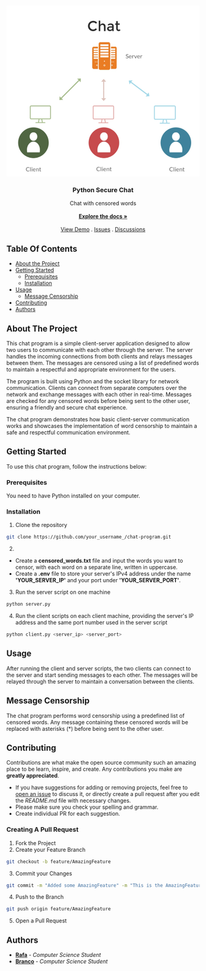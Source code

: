 <br/>
<p align="center">
  <a href="https://github.com/rain-ho/eigenfaces">
    <img src="images/preview.png">
  </a>
  <h3 align="center">Python Secure Chat
</h3>

  <p align="center">
    Chat with censored words
    <br/>
    <br/>
    <a href="https://github.com/rain-ho/secure-chat"><strong>Explore the docs »</strong></a>
    <br/>
    <br/>
    <a href="https://github.com/rain-ho/secure-chat">View Demo</a>
    .
    <a href="https://github.com/rain-ho/secure-chat/issues">Issues</a>
    .
    <a href="https://github.com/rain-ho/secure-chat/discussions">Discussions</a>
  </p>
</p>

## Table Of Contents

* [About the Project](#about-the-project)
* [Getting Started](#getting-started)
  * [Prerequisites](#prerequisites)
  * [Installation](#installation)
* [Usage](#usage)
  * [Message Censorship](#message-censorship)
* [Contributing](#contributing)
* [Authors](#authors)

## About The Project


This chat program is a simple client-server application designed to allow two users to communicate with each other through the server. The server handles the incoming connections from both clients and relays messages between them. The messages are censored using a list of predefined words to maintain a respectful and appropriate environment for the users.

The program is built using Python and the socket library for network communication. Clients can connect from separate computers over the network and exchange messages with each other in real-time. Messages are checked for any censored words before being sent to the other user, ensuring a friendly and secure chat experience.

The chat program demonstrates how basic client-server communication works and showcases the implementation of word censorship to maintain a safe and respectful communication environment.

## Getting Started

To use this chat program, follow the instructions below:

### Prerequisites

You need to have Python installed on your computer.

### Installation

1. Clone the repository
```sh
git clone https://github.com/your_username_/chat-program.git
```
2. 
* Create a **censored_words.txt** file and input the words you want to censor, with each word on a separate line, written in uppercase.
* Create a **.env** file to store your server's IPv4 address under the name **'YOUR_SERVER_IP'** and your port under **'YOUR_SERVER_PORT'**.

3. Run the server script on one machine
```sh
python server.py
```
4. Run the client scripts on each client machine, providing the server's IP address and the same port number used in the server script
```sh
python client.py <server_ip> <server_port>
```
## Usage
After running the client and server scripts, the two clients can connect to the server and start sending messages to each other. The messages will be relayed through the server to maintain a conversation between the clients.

## Message Censorship
The chat program performs word censorship using a predefined list of censored words. Any message containing these censored words will be replaced with asterisks (*) before being sent to the other user.

## Contributing

Contributions are what make the open source community such an amazing place to be learn, inspire, and create. Any contributions you make are **greatly appreciated**.
* If you have suggestions for adding or removing projects, feel free to [open an issue](https://github.com/rain-ho/secure-chat/issues/new) to discuss it, or directly create a pull request after you edit the *README.md* file with necessary changes.
* Please make sure you check your spelling and grammar.
* Create individual PR for each suggestion.


### Creating A Pull Request

1. Fork the Project
2. Create your Feature Branch
```sh
git checkout -b feature/AmazingFeature
```
3. Commit your Changes
```sh
git commit -m "Added some AmazingFeature" -m "This is the AmazingFeature Description"
```
4. Push to the Branch
```sh
git push origin feature/AmazingFeature
```
5. Open a Pull Request

## Authors

* **[Rafa](https://github.com/rain-ho/)** - *Computer Science Student*
* **[Branco](https://github.com/LuxPT/)** - *Computer Science Student* 